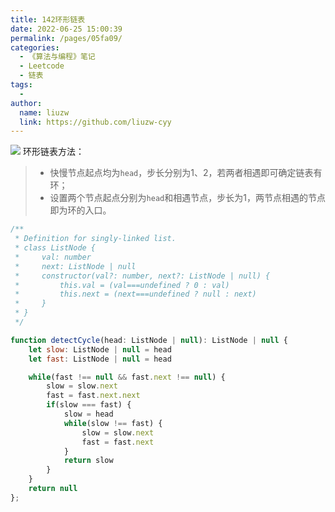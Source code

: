 ```yaml
---
title: 142环形链表
date: 2022-06-25 15:00:39
permalink: /pages/05fa09/
categories:
  - 《算法与编程》笔记
  - Leetcode
  - 链表
tags:
  -
author:
  name: liuzw
  link: https://github.com/liuzw-cyy
---
```

![](https://cdn.jsdelivr.net/gh/liuzw-cyy/images/img/142.环形链表.png)
环形链表方法：
> * 快慢节点起点均为`head`，步长分别为1、2，若两者相遇即可确定链表有环；
> * 设置两个节点起点分别为`head`和相遇节点，步长为1，两节点相遇的节点即为环的入口。
```js
/**
 * Definition for singly-linked list.
 * class ListNode {
 *     val: number
 *     next: ListNode | null
 *     constructor(val?: number, next?: ListNode | null) {
 *         this.val = (val===undefined ? 0 : val)
 *         this.next = (next===undefined ? null : next)
 *     }
 * }
 */

function detectCycle(head: ListNode | null): ListNode | null {
    let slow: ListNode | null = head
    let fast: ListNode | null = head

    while(fast !== null && fast.next !== null) {
        slow = slow.next
        fast = fast.next.next
        if(slow === fast) {
            slow = head
            while(slow !== fast) {
                slow = slow.next
                fast = fast.next
            }
            return slow
        }
    }
    return null
};

```